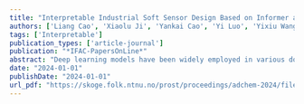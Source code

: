 ```yaml
---
title: "Interpretable Industrial Soft Sensor Design Based on Informer and Shap"
authors: ['Liang Cao', 'Xiaolu Ji', 'Yankai Cao', 'Yi Luo', 'Yixiu Wang', 'Lim C Siang', 'Jin Li', 'R Bhushan Gopaluni']
tags: ['Interpretable']
publication_types: ['article-journal']
publication: "*IFAC-PapersOnLine*"
abstract: "Deep learning models have been widely employed in various domains, yet they have certain limitations when it comes to industrial process applications. The two main challenges are their inability to effectively handle long-sequence predictions and the complexity of their internal structure, which makes it difficult to explain the output of the model. This work aims to build accurate and interpretable soft sensors for industrial processes. The Informer model is used to build accurate soft sensors due to its proficiency in long sequences. Additionally, an interpretable machine learning algorithm, SHapley Additive exPlanations (SHAP), is used to infer the global and local contributions of each feature to the predictions. The effectiveness of the proposed algorithms is validated on real industrial fluid catalytic cracker unit data, and the results show that the Informer model has higher accuracy and better long-sequence data prediction ability. Furthermore, the SHAP analysis enhances the model’s utility by providing clear insights into the influence of individual features on the predictions, thereby increasing its transparency and trustworthiness in industrial settings."
date: "2024-01-01"
publishDate: "2024-01-01"
url_pdf: "https://skoge.folk.ntnu.no/prost/proceedings/adchem-2024/files/0128.pdf"
---
```

